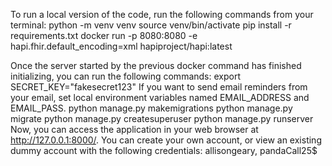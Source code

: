 
   To run a local version of the code, run the following commands from your terminal:
      python -m venv venv
      source venv/bin/activate
      pip install -r requirements.txt
      docker run -p 8080:8080 -e hapi.fhir.default_encoding=xml hapiproject/hapi:latest

   Once the server started by the previous docker command has finished initializing, you can run the following commands:
      export SECRET_KEY="fakesecret123"
      If you want to send email reminders from your email, set local environment variables named EMAIL_ADDRESS and EMAIL_PASS.
      python manage.py makemigrations
      python manage.py migrate
      python manage.py createsuperuser
      python manage.py runserver
   Now, you can access the application in your web browser at http://127.0.0.1:8000/. You can create your own account, or view an existing dummy account with the following credentials: allisongeary, pandaCall25$
